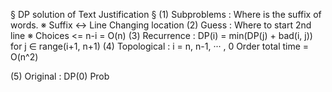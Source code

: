 § DP solution of Text Justification §
(1) Subproblems :   Where is the suffix of words.
                    ※  Suffix ↔  Line Changing location
(2) Guess       :   Where to start 2nd line
                    ※  Choices <= n-i = O(n)
(3) Recurrence  :   DP(i) = min(DP(j) + bad(i, j))
                    for j ∈  range(i+1, n+1)
(4) Topological :   i = n, n-1, ··· , 0 
    Order           total time = O(n^2)

(5) Original    :   DP(0)
    Prob            
                    
                  
